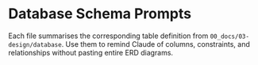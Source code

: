 # Database Schema Prompts

Each file summarises the corresponding table definition from `00_docs/03-design/database`. Use them to remind Claude of columns, constraints, and relationships without pasting entire ERD diagrams.
